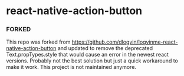 # react-native-action-button

### FORKED
This repo was forked from https://github.com/dlogvin/logvinme-react-native-action-button and updated to remove the deprecated Text.propTypes.style that would cause an error in the newest react versions.
Probably not the best solution but just a quick workaround to make it work.
This project is not maintained anymore.